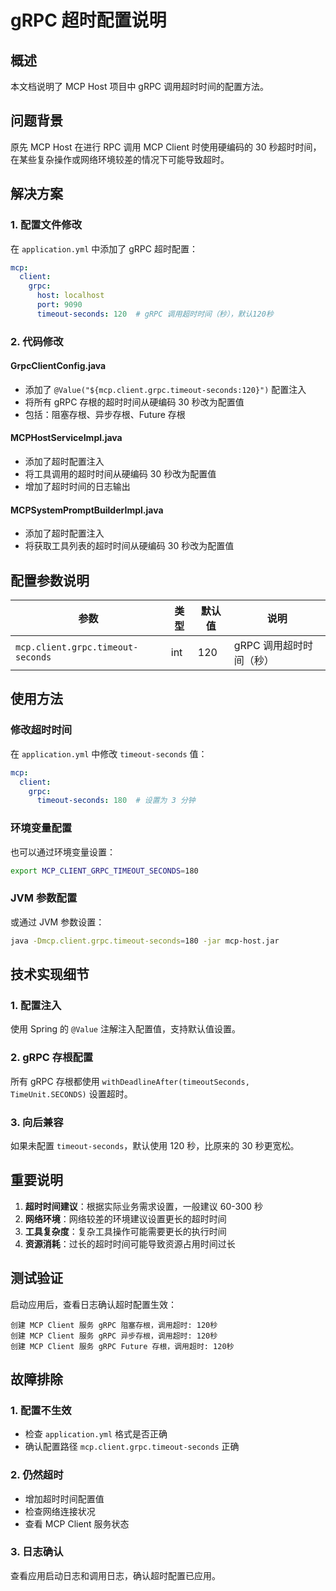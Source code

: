 # gRPC 超时配置说明

## 概述

本文档说明了 MCP Host 项目中 gRPC 调用超时时间的配置方法。

## 问题背景

原先 MCP Host 在进行 RPC 调用 MCP Client 时使用硬编码的 30 秒超时时间，在某些复杂操作或网络环境较差的情况下可能导致超时。

## 解决方案

### 1. 配置文件修改

在 `application.yml` 中添加了 gRPC 超时配置：

```yaml
mcp:
  client:
    grpc:
      host: localhost
      port: 9090
      timeout-seconds: 120  # gRPC 调用超时时间（秒），默认120秒
```

### 2. 代码修改

#### GrpcClientConfig.java
- 添加了 `@Value("${mcp.client.grpc.timeout-seconds:120}")` 配置注入
- 将所有 gRPC 存根的超时时间从硬编码 30 秒改为配置值
- 包括：阻塞存根、异步存根、Future 存根

#### MCPHostServiceImpl.java
- 添加了超时配置注入
- 将工具调用的超时时间从硬编码 30 秒改为配置值
- 增加了超时时间的日志输出

#### MCPSystemPromptBuilderImpl.java
- 添加了超时配置注入
- 将获取工具列表的超时时间从硬编码 30 秒改为配置值

## 配置参数说明

| 参数 | 类型 | 默认值 | 说明 |
|------|------|--------|------|
| `mcp.client.grpc.timeout-seconds` | int | 120 | gRPC 调用超时时间（秒） |

## 使用方法

### 修改超时时间

在 `application.yml` 中修改 `timeout-seconds` 值：

```yaml
mcp:
  client:
    grpc:
      timeout-seconds: 180  # 设置为 3 分钟
```

### 环境变量配置

也可以通过环境变量设置：

```bash
export MCP_CLIENT_GRPC_TIMEOUT_SECONDS=180
```

### JVM 参数配置

或通过 JVM 参数设置：

```bash
java -Dmcp.client.grpc.timeout-seconds=180 -jar mcp-host.jar
```

## 技术实现细节

### 1. 配置注入
使用 Spring 的 `@Value` 注解注入配置值，支持默认值设置。

### 2. gRPC 存根配置
所有 gRPC 存根都使用 `withDeadlineAfter(timeoutSeconds, TimeUnit.SECONDS)` 设置超时。

### 3. 向后兼容
如果未配置 `timeout-seconds`，默认使用 120 秒，比原来的 30 秒更宽松。

## 重要说明

1. **超时时间建议**：根据实际业务需求设置，一般建议 60-300 秒
2. **网络环境**：网络较差的环境建议设置更长的超时时间
3. **工具复杂度**：复杂工具操作可能需要更长的执行时间
4. **资源消耗**：过长的超时时间可能导致资源占用时间过长

## 测试验证

启动应用后，查看日志确认超时配置生效：

```
创建 MCP Client 服务 gRPC 阻塞存根，调用超时: 120秒
创建 MCP Client 服务 gRPC 异步存根，调用超时: 120秒
创建 MCP Client 服务 gRPC Future 存根，调用超时: 120秒
```

## 故障排除

### 1. 配置不生效
- 检查 `application.yml` 格式是否正确
- 确认配置路径 `mcp.client.grpc.timeout-seconds` 正确

### 2. 仍然超时
- 增加超时时间配置值
- 检查网络连接状况
- 查看 MCP Client 服务状态

### 3. 日志确认
查看应用启动日志和调用日志，确认超时配置已应用。